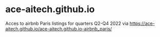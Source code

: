 # ace-aitech.github.io

Acces to airbnb Paris listings for quarters Q2-Q4 2022 via https://ace-aitech.github.io/ace-aitech.github.io-airbnb_paris/


